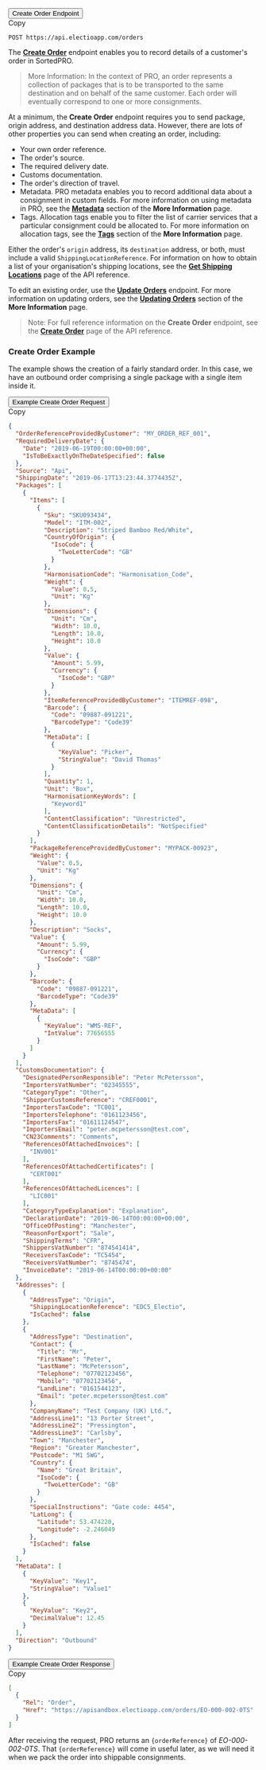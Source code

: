 <div class="tab">
    <button class="staticTabButton">Create Order Endpoint</button>
    <div class="copybutton" onclick="CopyToClipboard(this, 'createOrderEndpoint')"><span class='glyphicon glyphicon-copy'></span><span class='copy'>Copy</span></div>
</div>

<div id="createOrderEndpoint" class="staticTabContent" onclick="CopyToClipboard(this, 'createOrderEndpoint')">

   ```
   POST https://api.electioapp.com/orders
   ```

</div>    

The **[Create Order](https://docs.electioapp.com/#/api/CreateOrder)** endpoint enables you to record details of a customer's order in SortedPRO. 

> <span class="note-header">More Information:</span>
>  In the context of PRO, an order represents a collection of packages that is to be transported to the same destination and on behalf of the same customer. Each order will eventually correspond to one or more consignments.

At a minimum, the **Create Order** endpoint requires you to send package, origin address, and destination address data. However, there are lots of other properties you can send when creating an order, including:

* Your own order reference.
* The order's source.
* The required delivery date.
* Customs documentation.
* The order's direction of travel.
* Metadata. PRO metadata enables you to record additional data about a consignment in custom fields. For more information on using metadata in PRO, see the **[Metadata](/api/flows/moreInfo.html#metadata)** section of the **More Information** page.
* Tags. Allocation tags enable you to filter the list of carrier services that a particular consignment could be allocated to. For more information on allocation tags, see the **[Tags](/api/flows/moreInfo.html#tags)** section of the **More Information** page.

Either the order's `origin` address, its `destination` address, or both, must include a valid <code>ShippingLocationReference</code>. For information on how to obtain a list of your organisation's shipping locations, see the <strong><a href="https://docs.electioapp.com/#/api/GetShippingLocations">Get Shipping Locations</a></strong> page of the API reference.

To edit an existing order, use the **[Update Orders](https://docs.electioapp.com/#/api/UpdateOrder)** endpoint. For more information on updating orders, see the **[Updating Orders](/api/flows/moreInfo.html#updating-orders)** section of the **More Information** page.

> <span class="note-header">Note:</span>
>  For full reference information on the <strong>Create Order</strong> endpoint, see the <strong><a href="https://docs.electioapp.com/#/api/CreateOrder">Create Order</a></strong> page of the API reference.

### Create Order Example

The example shows the creation of a fairly standard order. In this case, we have an outbound order comprising a single package with a single item inside it.

<div class="tab">
    <button class="staticTabButton">Example Create Order Request</button>
    <div class="copybutton" onclick="CopyToClipboard(this, 'createOrderRequest')"><span class='glyphicon glyphicon-copy'></span><span class='copy'>Copy</span></div>
</div>

<div id="createOrderRequest" class="staticTabContent" onclick="CopyToClipboard(this, 'createOrderRequest')">

```json
{
  "OrderReferenceProvidedByCustomer": "MY_ORDER_REF_001",
  "RequiredDeliveryDate": {
    "Date": "2019-06-19T00:00:00+00:00",
    "IsToBeExactlyOnTheDateSpecified": false
  },
  "Source": "Api",
  "ShippingDate": "2019-06-17T13:23:44.3774435Z",
  "Packages": [
    {
      "Items": [
        {
          "Sku": "SKU093434",
          "Model": "ITM-002",
          "Description": "Striped Bamboo Red/White",
          "CountryOfOrigin": {
            "IsoCode": {
              "TwoLetterCode": "GB"
            }
          },
          "HarmonisationCode": "Harmonisation_Code",
          "Weight": {
            "Value": 0.5,
            "Unit": "Kg"
          },
          "Dimensions": {
            "Unit": "Cm",
            "Width": 10.0,
            "Length": 10.0,
            "Height": 10.0
          },
          "Value": {
            "Amount": 5.99,
            "Currency": {
              "IsoCode": "GBP"
            }
          },
          "ItemReferenceProvidedByCustomer": "ITEMREF-098",
          "Barcode": {
            "Code": "09887-091221",
            "BarcodeType": "Code39"
          },
          "MetaData": [
            {
              "KeyValue": "Picker",
              "StringValue": "David Thomas"
            }
          ],
          "Quantity": 1,
          "Unit": "Box",
          "HarmonisationKeyWords": [
            "Keyword1"
          ],
          "ContentClassification": "Unrestricted",
          "ContentClassificationDetails": "NotSpecified"
        }
      ],
      "PackageReferenceProvidedByCustomer": "MYPACK-00923",
      "Weight": {
        "Value": 0.5,
        "Unit": "Kg"
      },
      "Dimensions": {
        "Unit": "Cm",
        "Width": 10.0,
        "Length": 10.0,
        "Height": 10.0
      },
      "Description": "Socks",
      "Value": {
        "Amount": 5.99,
        "Currency": {
          "IsoCode": "GBP"
        }
      },
      "Barcode": {
        "Code": "09887-091221",
        "BarcodeType": "Code39"
      },
      "MetaData": [
        {
          "KeyValue": "WMS-REF",
          "IntValue": 77656555
        }
      ]
    }
  ],
  "CustomsDocumentation": {
    "DesignatedPersonResponsible": "Peter McPetersson",
    "ImportersVatNumber": "02345555",
    "CategoryType": "Other",
    "ShipperCustomsReference": "CREF0001",
    "ImportersTaxCode": "TC001",
    "ImportersTelephone": "0161123456",
    "ImportersFax": "01611124547",
    "ImportersEmail": "peter.mcpetersson@test.com",
    "CN23Comments": "Comments",
    "ReferencesOfAttachedInvoices": [
      "INV001"
    ],
    "ReferencesOfAttachedCertificates": [
      "CERT001"
    ],
    "ReferencesOfAttachedLicences": [
      "LIC001"
    ],
    "CategoryTypeExplanation": "Explanation",
    "DeclarationDate": "2019-06-14T00:00:00+00:00",
    "OfficeOfPosting": "Manchester",
    "ReasonForExport": "Sale",
    "ShippingTerms": "CFR",
    "ShippersVatNumber": "874541414",
    "ReceiversTaxCode": "TC5454",
    "ReceiversVatNumber": "8745474",
    "InvoiceDate": "2019-06-14T00:00:00+00:00"
  },
  "Addresses": [
    {
      "AddressType": "Origin",
      "ShippingLocationReference": "EDC5_Electio",
      "IsCached": false
    },
    {
      "AddressType": "Destination",
      "Contact": {
        "Title": "Mr",
        "FirstName": "Peter",
        "LastName": "McPetersson",
        "Telephone": "07702123456",
        "Mobile": "07702123456",
        "LandLine": "0161544123",
        "Email": "peter.mcpetersson@test.com"
      },
      "CompanyName": "Test Company (UK) Ltd.",
      "AddressLine1": "13 Porter Street",
      "AddressLine2": "Pressington",
      "AddressLine3": "Carlsby",
      "Town": "Manchester",
      "Region": "Greater Manchester",
      "Postcode": "M1 5WG",
      "Country": {
        "Name": "Great Britain",
        "IsoCode": {
          "TwoLetterCode": "GB"
        }
      },
      "SpecialInstructions": "Gate code: 4454",
      "LatLong": {
        "Latitude": 53.474220,
        "Longitude": -2.246049
      },
      "IsCached": false
    }
  ],
  "MetaData": [
    {
      "KeyValue": "Key1",
      "StringValue": "Value1"
    },
    {
      "KeyValue": "Key2",
      "DecimalValue": 12.45
    }
  ],
  "Direction": "Outbound"
}
```

</div>   

<div class="tab">
    <button class="staticTabButton">Example Create Order Response</button>
    <div class="copybutton" onclick="CopyToClipboard(this, 'createOrderResponse')"><span class='glyphicon glyphicon-copy'></span><span class='copy'>Copy</span></div>
</div>

<div id="createOrderResponse" class="staticTabContent" onclick="CopyToClipboard(this, 'createOrderResponse')">

```json
[
  {
    "Rel": "Order",
    "Href": "https://apisandbox.electioapp.com/orders/EO-000-002-0TS"
  }
]
```

</div>  

After receiving the request, PRO returns an `{orderReference}` of _EO-000-002-0TS_. That `{orderReference}` will come in useful later, as we will need it when we pack the order into shippable consignments.